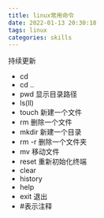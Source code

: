 ```yaml
---
title: linux常用命令
date: 2022-01-13 20:30:18
tags: linux
categories: skills
---
```




持续更新

<!--more-->

* cd
* cd ..
* pwd 显示目录路径
* ls(ll) 
* touch 新建一个文件
* rm 删除一个文件
* mkdir 新建一个目录
* rm -r 删除一个文件夹
* mv 移动文件 
* reset 重新初始化终端
* clear
* history
* help
* exit 退出
* #表示注释

